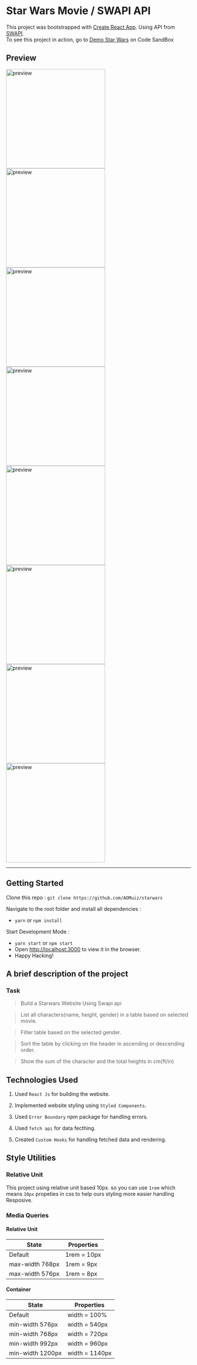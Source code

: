 # Star Wars Movie / SWAPI API

This project was bootstrapped with [Create React App](https://github.com/facebook/create-react-app). Using API from [SWAPI](https://swapi.co).<br>
To see this project in action, go to [Demo Star Wars](https://r7ldm.csb.app/) on Code SandBox

## Preview

<span>
<img src="./docs/assets/initialpage.png" alt="preview"  width="270" />
<!-- <img src="./docs/assets/loadingstate.png" alt="preview"  width="270" /> -->
<img src="./docs/assets/error state.png" alt="preview"  width="270" />
<img src="./docs/assets/loadingselect-movie.png" alt="preview"  width="270" />
<img src="./docs/assets/moviedesc-marquee.png" alt="preview"  width="270" />
<img src="./docs/assets/moviedetail.png" alt="preview"  width="270" />
<img src="./docs/assets/tablefiltered.png" alt="preview"  width="270" />
<img src="./docs/assets/tableSorted-asc.png" alt="preview"  width="270" />
<img src="./docs/assets/tableSorted-desc.png" alt="preview"  width="270" />
</span>

<hr />

## Getting Started

Clone this repo :
`git clone https://github.com/AOMuiz/starwars`

Navigate to the root folder and install all dependencies :

- `yarn` or `npm install`

Start Development Mode :

- `yarn start` or `npm start`
- Open [http://localhost:3000](http://localhost:3000) to view it in the browser.
- Happy Hacking!

## A brief description of the project

### Task

> Build a Starwars Website Using Swapi api

> List all characters(name, height, gender) in a table based on selected movie.

> Filter table based on the selected gender.

> Sort the table by clicking on the header in ascending or descending order.

> Show the sum of the character and the total heights in cm(ft/in)

## Technologies Used

1. Used `React Js` for building the website.

2. Implemented website styling using `Styled Components`.

3. Used `Error Boundary` npm package for handling errors.

4. Used `fetch api` for data fecthing.

5. Created `Custom Hooks` for handling fetched data and rendering.

## Style Utilities

### Relative Unit

This project using relative unit based 10px. so you can use `1rem` which means `10px` propeties in css to help ours styling more easier handling Resposive.

### Media Queries

#### Relative Unit

| State           | Properties  |
| --------------- | ----------- |
| Default         | 1rem = 10px |
| max-width 768px | 1rem = 9px  |
| max-width 576px | 1rem = 8px  |

#### Container

| State            | Properties     |
| ---------------- | -------------- |
| Default          | width = 100%   |
| min-width 576px  | width = 540px  |
| min-width 768px  | width = 720px  |
| min-width 992px  | width = 960px  |
| min-width 1200px | width = 1140px |
